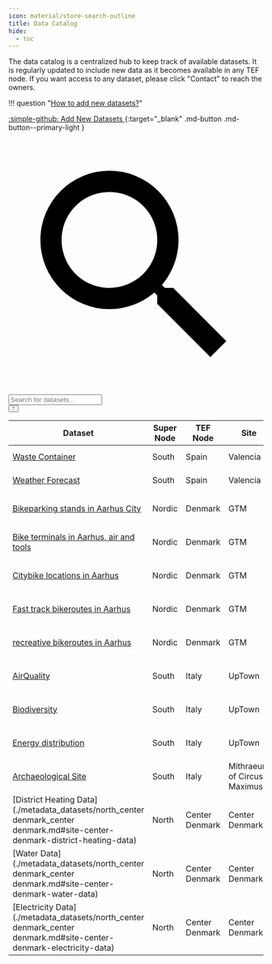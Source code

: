 ```yaml
---
icon: material/store-search-outline
title: Data Catalog
hide:
  - toc
---
```


<script>
    // Hide sidebar. This script is only executed in the data catalog page.
    document.addEventListener('DOMContentLoaded', function () {
        const sidebar = document.querySelector('.md-sidebar--secondary');
        if (document.querySelector('.catalog-header') && sidebar) {
            sidebar.style.display = 'none';
            sidebar.style.width = '0';
            sidebar.style.padding = '0';
            sidebar.style.margin = '0';
        }
    });
</script>


<div class="catalog-header" markdown>
<div markdown>
The data catalog is a centralized hub to keep track of available datasets. It is regularly updated to include new data as it becomes available in any TEF node. If you want access to any dataset, please click "Contact" to reach the owners.

!!! question "[How to add new datasets?](./instructions.md)"
</div>

[:simple-github: Add New Datasets ](https://github.com/CitComAI-Hub/CitComAI-Hub.github.io/issues/new/choose){:target="_blank" .md-button .md-button--primary-light }
</div>

<!-- Search input -->
<div class="search-container">
    <div class="search-wrapper">
        <label class="md-search__icon md-icon" for="searchInput">
            <svg xmlns="http://www.w3.org/2000/svg" viewBox="0 0 24 24"><path d="M9.5 3A6.5 6.5 0 0 1 16 9.5c0 1.61-.59 3.09-1.56 4.23l.27.27h.79l5 5-1.5 1.5-5-5v-.79l-.27-.27A6.516 6.516 0 0 1 9.5 16 6.5 6.5 0 0 1 3 9.5 6.5 6.5 0 0 1 9.5 3m0 2C7 5 5 7 5 9.5S7 14 9.5 14 14 12 14 9.5 12 5 9.5 5Z"/></svg>
        </label>
        <input type="text" id="searchInput" placeholder="Search for datasets..." />
    </div>
    <button id="toggleFilters">
        <span class="filter-icon">
            <svg xmlns="http://www.w3.org/2000/svg" viewBox="0 0 24 24"><path d="M14 12v7.88c.04.3-.06.62-.29.83a.996.996 0 0 1-1.41 0l-2.01-2.01a.989.989 0 0 1-.29-.83V12h-.03L4.21 4.62a1 1 0 0 1 .17-1.4c.19-.14.4-.22.62-.22h14c.22 0 .43.08.62.22a1 1 0 0 1 .17 1.4L14.03 12H14Z"/></svg>
        </span>
        <span class="check-icon">
            <svg xmlns="http://www.w3.org/2000/svg" viewBox="0 0 24 24"><path d="M9 16.17 4.83 12l-1.42 1.41L9 19 21 7l-1.41-1.41L9 16.17z"/></svg>
        </span>
    </button>
</div>

| Dataset | Super Node | TEF Node | Site | Data Model | Sampling Time | Historical | Owner | Get Access |
| ------- | ---------- | -------- | ---- | ---------- | ------------- | ---------- | ----- | ---------- |
|  [Waste Container](./metadata_datasets/south_spain_valencia.md)  | South | Spain | Valencia | [gitlab_vlci](https://gitlab.com/vlci-public/models-dades/wastemanagement/-/blob/main/WasteContainer/spec.md?ref_type=heads) | RealTime | From 2000 | València City Council | [Contact](https://valencia.opendatasoft.com/pages/home/) |
|  [Weather Forecast](./metadata_datasets/south_spain_valencia.md)  | South | Spain | Valencia | [gitlab_vlci](https://gitlab.com/vlci-public/models-dades/weather/blob/main/WeatherForecast/spec.md) | Daily | From 2010 | València City Council | [Contact](https://valencia.opendatasoft.com/pages/home/) |
|  [Bikeparking stands in Aarhus City](./metadata_datasets/nordic_citcom_gtm.md)  | Nordic | Denmark | GTM | *no specific value* | Ongoing | No | Aarhus Municipality | [City of Aarhus](https://www.opendata.dk/city-of-aarhus/cykelparkering_aarhus) |
|  [Bike terminals in Aarhus, air and tools](./metadata_datasets/nordic_citcom_gtm.md)  | Nordic | Denmark | GTM | *no specific value* | Ongoing | No | Aarhus Municipality | [Cykelterminal - Dataset](https://www.opendata.dk/city-of-aarhus/cykelterminal) |
|  [Citybike locations in Aarhus](./metadata_datasets/nordic_citcom_gtm.md)  | Nordic | Denmark | GTM | *no specific value* | *no specific value* | No | Aarhus Municipality | [Aarhus Bycykel - Dataset](https://www.opendata.dk/city-of-aarhus/aarhus-bycykel) |
|  [Fast track bikeroutes in Aarhus](./metadata_datasets/nordic_citcom_gtm.md)  | Nordic | Denmark | GTM | *no specific value* | Ongoing | No | Aarhus Municipality | [Supercykelsti i Aarhus Kommune - Dataset](https://www.opendata.dk/city-of-aarhus/supercykelsti) |
|  [recreative bikeroutes in Aarhus](./metadata_datasets/nordic_citcom_gtm.md)  | Nordic | Denmark | GTM | *no specific value* | Ongoing | No | Aarhus Municipality | [Rekreative cykelruter - Dataset](https://www.opendata.dk/city-of-aarhus/rekreative-cykelruter) |
|  [AirQuality](./metadata_datasets/south_italy_uptown.md)  | South | Italy | UpTown | *no specific value* | 30s | Yes | Politecnico di Milano | [neslab.it](https://www.neslab.it) |
|  [Biodiversity](./metadata_datasets/south_italy_uptown.md)  | South | Italy | UpTown | *no specific value* | 15m | Yes | Politecnico di Milano | [neslab.it](https://www.neslab.it) |
|  [Energy distribution](./metadata_datasets/south_italy_uptown.md)  | South | Italy | UpTown | *no specific value* | Hourly | Yes | A2A | [neslab.it](https://www.neslab.it) |
|  [Archaeological Site](./metadata_datasets/south_italy_mithraeum-of-circus-maximus.md)  | South | Italy | Mithraeum of Circus Maximus | *no specific value* | Real-time | Yes | Politecnico di Milano | [neslab.it](https://www.neslab.it) |
|  [District Heating Data](./metadata_datasets/north_center denmark_center denmark.md#site-center-denmark-district-heating-data)  | North | Center Denmark | Center Denmark | Smart Data Models | Daily | Yes, 2 years | Center Denmark | [portal.centerdenmark.com](https://portal.centerdenmark.com) |
|  [Water Data](./metadata_datasets/north_center denmark_center denmark.md#site-center-denmark-water-data)  | North | Center Denmark | Center Denmark | Smart Data Models | Daily | Yes, 2 years | Center Denmark | [portal.centerdenmark.com](https://portal.centerdenmark.com) |
|  [Electricity Data](./metadata_datasets/north_center denmark_center denmark.md#site-center-denmark-electricity-data)  | North | Center Denmark | Center Denmark | Smart Data Models | Daily | Yes, 2 years | Center Denmark | [portal.centerdenmark.com](https://portal.centerdenmark.com) |
